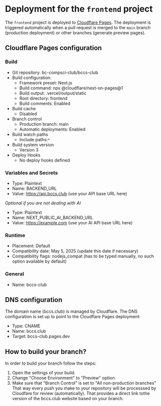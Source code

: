 # Deployment for the `frontend` project

The `frontend` project is deployed to [Cloudflare Pages](https://pages.cloudflare.com/). The deployment is triggered automatically when a pull request is merged to the `main` branch (production deployment) or other branches (generate preview pages).

## Cloudflare Pages configuration

### Build

- Git repository: bc-compsci-club/bccs-club
- Build configuration:
  - Framework preset: Next.js
  - Build command: npx @cloudflare/next-on-pages@1
  - Build output: .vercel/output/static
  - Root directory: frontend
  - Build comments: Enabled
- Build cache
  - Disabled
- Branch control
  - Production branch: main
  - Automatic deployments: Enabled
- Build watch paths
  - Include paths:`*`
- Build system version
  - Version 3
- Deploy Hooks
  - No deploy hooks defined

### Variables and Secrets

- Type: Plaintext
- Name: BACKEND_URL
- Value: https://api.bccs.club (use your API base URL here)

_Optional if you are not dealing with AI_
- Type: Plaintext
- Name: NEXT_PUBLIC_AI_BACKEND_URL
- Value: https://example.com (use your AI API base URL here)

### Runtime

- Placement: Default
- Compatibility date: May 5, 2025 (update this date if necessary)
- Compatibility flags: nodejs_compat (has to be typed manually, no such option available by default)

### General

- Name: bccs-club


## DNS configuration

The domain name (bccs.club) is managed by Cloudflare. The DNS configuration is set up to point to the Cloudflare Pages deployment:

- Type: CNAME
- Name: bccs.club
- Target: bccs-club.pages.dev

## How to build your branch?
In order to build your branch follow the steps: 
   1. Open the settings of your build. 
   2. Change "Choose Environment" to "Preview" option. 
   3. Make sure that "Branch Control" is set to "All non-production branches" 
That way every push you make to your repository will be processsed by Cloudfare for review (automatically). That provides a direct link tothe version of the bccs.club website based on your branch.  
